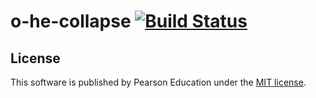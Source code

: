# o-he-collapse [![Build Status](https://travis-ci.org/aarmour/o-he-collapse.svg?branch=master)](https://travis-ci.org/aarmour/o-he-collapse)

## License

This software is published by Pearson Education under the [MIT license](LICENSE).
